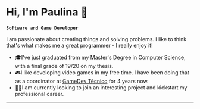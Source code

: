 # Hi, I'm Paulina 👋
**`Software and Game Developer`**

I am passionate about creating things and solving problems. I like to think that's what makes me a great programmer - I really enjoy it! 

- 🎓I've just graduated from my Master's Degree in Computer Science, with a final grade of 19/20 on my thesis.
- 🎮I like developing video games in my free time. I have been doing that as a coordinator at [GameDev Técnico](https://gamedev.tecnico.ulisboa.pt/) for 4 years now.
- 👩‍💻I am currently looking to join an interesting project and kickstart my professional career.


---


<!--


### Languages and Tools

### Let's Connect!
[![website](./img/linkedin-light.svg)](https://www.linkedin.com/in/paulinawykowska/#gh-light-mode-only)
[![website](./img/linkedin-dark.svg)](https://www.linkedin.com/in/paulinawykowska/#gh-dark-mode-only)
**Linaiz/Linaiz** is a ✨ _special_ ✨ repository because its `README.md` (this file) appears on your GitHub profile.

Here are some ideas to get you started:

- 🔭 I’m currently working on ...
- 🌱 I’m currently learning ...
- 👯 I’m looking to collaborate on ...
- 🤔 I’m looking for help with ...
- 💬 Ask me about ...
- 📫 How to reach me: ...
- 😄 Pronouns: ...
- ⚡ Fun fact: ...
-->

